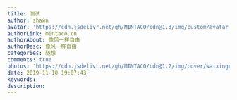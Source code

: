 ```yaml
---
title: 测试
author: shawn
avatar: 'https://cdn.jsdelivr.net/gh/MINTACO/cdn@1.3/img/custom/avatar.jpg'
authorLink: mintaco.cn
authorAbout: 像风一样自由
authorDesc: 像风一样自由
categories: 随想
comments: true
photos: 'https://cdn.jsdelivr.net/gh/MINTACO/cdn@1.2/img/cover/waixingrenfeichuan.jpg'
date: 2019-11-10 19:07:43
keywords:
description:
---
```

